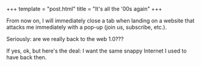 +++
template = "post.html"
title = "It's all the '00s again"
+++

From now on, I will immediately close a tab when landing on a website that attacks me immediately with a pop-up (join us, subscribe, etc.).

Seriously: are we really back to the web 1.0???

If yes, ok, but here's the deal: I want the same snappy Internet I used to have back then.
